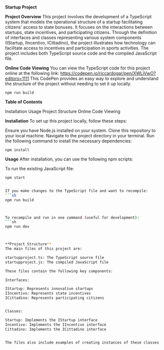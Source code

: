 **Startup Project**


**Project Overview**
This project involves the development of a TypeScript system that models the operational structure of a startup facilitating citizens' access to state bonuses. It focuses on the interactions between startups, state incentives, and participating citizens.
Through the definition of interfaces and classes representing various system components (IStartup, IIncentivo, ICittadino), the project illustrates how technology can facilitate access to incentives and participation in sports activities.
The project includes both TypeScript source code and the compiled JavaScript file.

**Online Code Viewing**
You can view the TypeScript code for this project online at the following link:
https://codepen.io/riccardogar/pen/XWLjVwO?editors=1111
This CodePen provides an easy way to explore and understand the structure of the project without needing to set it up locally.

```
npm run build
```

**Table of Contents**

Installation
Usage
Project Structure
Online Code Viewing

**Installation**
To set up this project locally, follow these steps:

Ensure you have Node.js installed on your system.
Clone this repository to your local machine.
Navigate to the project directory in your terminal.
Run the following command to install the necessary dependencies:

`npm install `

**Usage**
After installation, you can use the following npm scripts:

To run the existing JavaScript file:

```sh
npm start


If you make changes to the TypeScript file and want to recompile:
```sh
npm run build



To recompile and run in one command (useful for development):
```sh
npm run dev



**Project Structure**
The main files of this project are:

startupproject.ts: The TypeScript source file
startupproject.js: The compiled JavaScript file

These files contain the following key components:

Interfaces:

IStartup: Represents innovative startups
IIncentivo: Represents state incentives
ICittadino: Represents participating citizens


Classes:

Startup: Implements the IStartup interface
Incentivo: Implements the IIncentivo interface
Cittadino: Implements the ICittadino interface


The files also include examples of creating instances of these classes and demonstrating their interactions.



